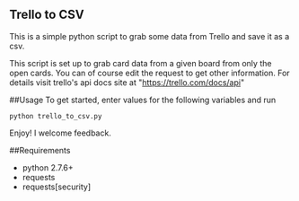 ## Trello to CSV
This is a simple python script to grab some data from Trello and save it as a csv.

This script is set up to grab card data from a given board from only the open cards.
You can of course edit the request to get other information. For details visit
trello's api docs site at "https://trello.com/docs/api"

##Usage
To get started, enter values for the following variables and run
```
python trello_to_csv.py
```

Enjoy! I welcome feedback.

##Requirements
* python 2.7.6+
* requests
* requests[security]
